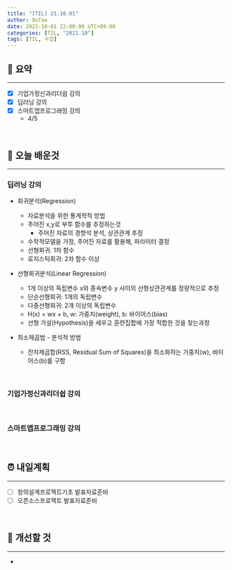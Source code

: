 ```yaml
---
title: "[TIL] 21.10.01"
author: 9uTae
date: 2021-10-01 22:00:00 UTC+09:00
categories: [TIL, "2021.10"]
tags: [TIL, 수업]
---
```


## 🏁 요약

---

- [x] 기업가정신과리더쉽 강의
- [x] 딥러닝 강의
- [x] 스마트앱프로그래밍 강의
    - 4/5

<br>

## 📑 오늘 배운것

---

### 딥러닝 강의

- 회귀분석(Regression)
    - 자료분석을 위한 통계학적 방법
    - 주어진 x,y로 부투 함수를 추정하는것
        - 주어진 자료의 경향석 분석, 상관관계 추정
    - 수학적모델을 가정, 주어진 자료를 활용해, 파라미터 결정
    - 선형회귀: 1차 함수
    - 로지스틱회귀: 2차 함수 이상

- 선형회귀분석(Linear Regression)
    - 1개 이상의 독립변수 x와 종속변수 y 사이의 선형상관관계를 정량적으로 추정
    - 단순선형회귀: 1개의 독립변수 
    - 다중선형회귀: 2개 이상의 독립변수
    - H(x) = wx + b, w: 가중치(weight), b: 바이어스(bias)
    - 선형 가설(Hypothesis)을 세우고 훈련집합에 가장 적합한 것을 찾는과정

- 최소제곱법 - 분석적 방법
    - 잔차제곱합(RSS, Residual Sum of Squares)을 최소화하는 가중치(w), 바이어스(b)를 구함


<br>

### 기업가정신과리더쉽 강의

<br>

### 스마트앱프로그래밍 강의

<br>

## ⏰ 내일계획

---

- [ ] 창의설계프로젝트기초 발표자료준비
- [ ] 오픈소스프로젝트 발표자료준비

<br>

## 🧷 개선할 것

---

- 

<br>